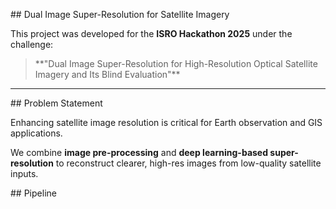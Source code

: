 \## Dual Image Super-Resolution for Satellite Imagery 



This project was developed for the **ISRO Hackathon 2025** under the challenge:

> \*\*"Dual Image Super-Resolution for High-Resolution Optical Satellite Imagery and Its Blind Evaluation"\*\*



---



\##  Problem Statement



Enhancing satellite image resolution is critical for Earth observation and GIS applications.  

We combine **image pre-processing** and **deep learning-based super-resolution** to reconstruct clearer, high-res images from low-quality satellite inputs.





\##  Pipeline



